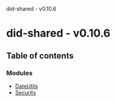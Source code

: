 did-shared - v0.10.6

# did-shared - v0.10.6

## Table of contents

### Modules

- [DateUtils](modules/dateutils.md)
- [Security](modules/security.md)
